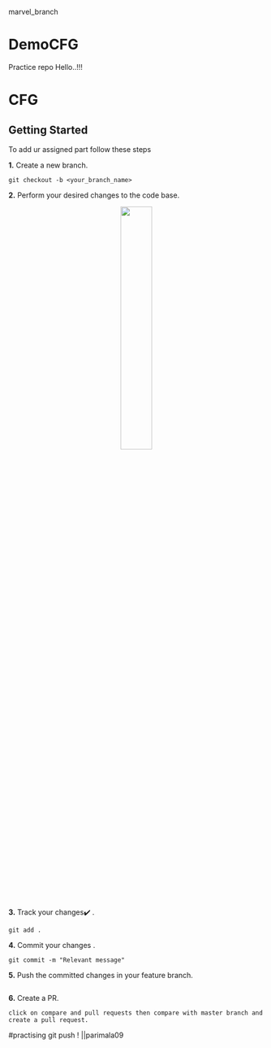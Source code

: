  marvel_branch
# DemoCFG
Practice repo
Hello..!!!

# CFG

## Getting Started

To add ur assigned part follow these steps

**1.** Create a new branch.

```
git checkout -b <your_branch_name>
```

**2.** Perform your desired changes to the code base.

<p align="center"><img width=35% src="https://media2.giphy.com/media/L1R1tvI9svkIWwpVYr/giphy.gif?cid=ecf05e47pzi2rpig0vc8pjusra8hiai1b91zgiywvbubu9vu&rid=giphy.gif"></p>

**3.** Track your changes:heavy_check_mark: .

```
git add .
```

**4.** Commit your changes .

```
git commit -m "Relevant message"
```

**5.** Push the committed changes in your feature branch.

```

```

**6.** Create a PR.

```
click on compare and pull requests then compare with master branch and create a pull request.
```

#practising git push ! ||parimala09 
